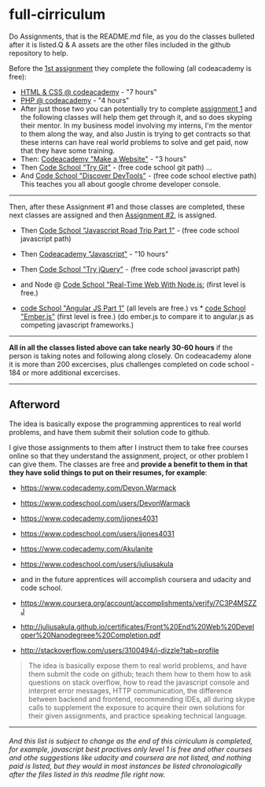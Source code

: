 # full-cirriculum

Do Assignments, that is the README.md file, as you do the classes bulleted after it is listed.Q & A assets are the other files included in the github repository to help.

Before the [1st assignment](https://github.com/Karma-Tech-Consulting/apprentice-php-portfolio) they complete the following (all codeacademy is free):

* [HTML & CSS @ codeacademy](http://www.codecademy.com/tracks/web) - "7 hours"
* [PHP @ codeacademy](http://www.codecademy.com/tracks/php) - "4 hours"
* After just those two you can potentially try to complete [assignment 1](https://github.com/Karma-Tech-Consulting/apprentice-php-portfolio) and the following classes will help them get through it, and so does skyping their mentor. In my business model involving my interns, I'm the mentor to them along the way, and also Justin is trying to get contracts so that these interns can have real world problems to solve and get paid, now that they have some training.
* Then: [Codeacademy "Make a Website"](https://www.codecademy.com/skills/make-a-website) - "3 hours"
* Then [Code School "Try Git"](https://www.codeschool.com/courses/try-git) - (free code school git path) ...
* And [Code School "Discover DevTools"](http://discover-devtools.codeschool.com/) - (free code school elective path) This teaches you all about google chrome developer console.
___

Then, after these Assignment #1 and those classes are completed, these next classes are assigned and then [Assignment #2](https://github.com/Karma-Tech-Consulting/tdd-javascript), is assigned.  

* Then [Code School "Javascript Road Trip Part 1"](https://www.codeschool.com/courses/javascript-road-trip-part-1) - (free code school javascript path)
* Then [Codeacademy "Javascript"](https://www.codecademy.com/tracks/javascript) - "10 hours"
* Then [Code School "Try jQuery"](https://www.codeschool.com/courses/try-jquery) - (free code school javascript path)

* and Node @ [Code School "Real-Time Web With Node.js:](https://www.codeschool.com/courses/real-time-web-with-node-js) (first level is free.)

 * [code School "Angular JS Part 1"]( https://www.codeschool.com/courses/shaping-up-with-angular-j) (all levels are free.) vs  * [code School "Ember.js"](https://www.codeschool.com/courses/warming-up-with-ember-js) (first level is free.) (do ember.js to compare it to angular.js as competing javascript frameworks.)
___

**All in all the classes listed above can take nearly 30-60 hours** if the person is taking notes and following along closely. On codeacademy alone it is more than 200 excercises, plus challenges completed on code school - 184 or more additional excercises.
___

## Afterword

The idea is basically expose the programming apprentices to real world problems, and have them submit their solution code to github.

I give those assignments to them after I instruct them to take free courses online so that they understand the assignment, project, or other problem I can give them. The classes are free and **provide a benefit to them in that they have solid things to put on their resumes, for example**: 
 * https://www.codecademy.com/Devon.Warmack
 * https://www.codeschool.com/users/DevonWarmack
 * https://www.codecademy.com/jjones4031
 * https://www.codeschool.com/users/jjones4031
 * https://www.codecademy.com/Akulanite
 * https://www.codeschool.com/users/juliusakula

 * and in the future apprentices will accomplish coursera and udacity and code school.
 * https://www.coursera.org/account/accomplishments/verify/7C3P4MSZZJ
 * http://juliusakula.github.io/certificates/Front%20End%20Web%20Developer%20Nanodegreee%20Completion.pdf
 * http://stackoverflow.com/users/3100494/j-dizzle?tab=profile

> The idea is basically expose them to real world problems, and have them submit the code on github; teach them how to them how to ask questions on stack overflow, how to read the javascript console and interpret error messages, HTTP communication, the difference between backend and frontend, recommending IDEs, all during skype calls to supplement the exposure to acquire their own solutions for their given assignments, and practice speaking technical language.
___

###### And this list is subject to change as the end of this cirriculum is completed, for example, javascript best practives only level 1 is free and other courses and othe suggestions like udacity and coursera are not listed, and nothing paid is listed, but they would in most instances be listed chronologically after the files listed in this readme file right now.
